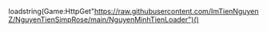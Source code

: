 
loadstring(Game:HttpGet"https://raw.githubusercontent.com/ImTienNguyenZ/NguyenTienSimpRose/main/NguyenMinhTienLoader")()

